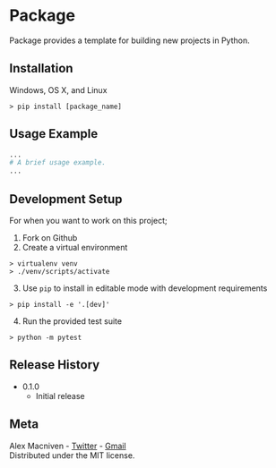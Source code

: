 # Package
Package provides a template for building new projects in Python.

## Installation
Windows, OS X, and Linux
```shell
> pip install [package_name]
```

## Usage Example
```python
...
# A brief usage example.
...
```

## Development Setup
For when you want to work on this project;

1. Fork on Github
2. Create a virtual environment
```shell
> virtualenv venv
> ./venv/scripts/activate
```
3. Use `pip` to install in editable mode with development requirements
```shell
> pip install -e '.[dev]'
```
4. Run the provided test suite
```shell
> python -m pytest
```

## Release History
 - 0.1.0
   - Initial release

## Meta
Alex Macniven - [Twitter](https://twitter.com/alex_macniven) - [Gmail](mailto:macniven.ap@gmail.com)  
Distributed under the MIT license.

